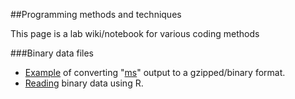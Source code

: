 ##Programming  methods and techniques

This page is a lab wiki/notebook for various coding methods

###Binary data files

* [Example](coding/ms2bin.html) of converting "[ms](http://home.uchicago.edu/~rhusdon1/source/mksamples.html)" output to a gzipped/binary format.
* [Reading](coding/readmsbin.html) binary data using R.